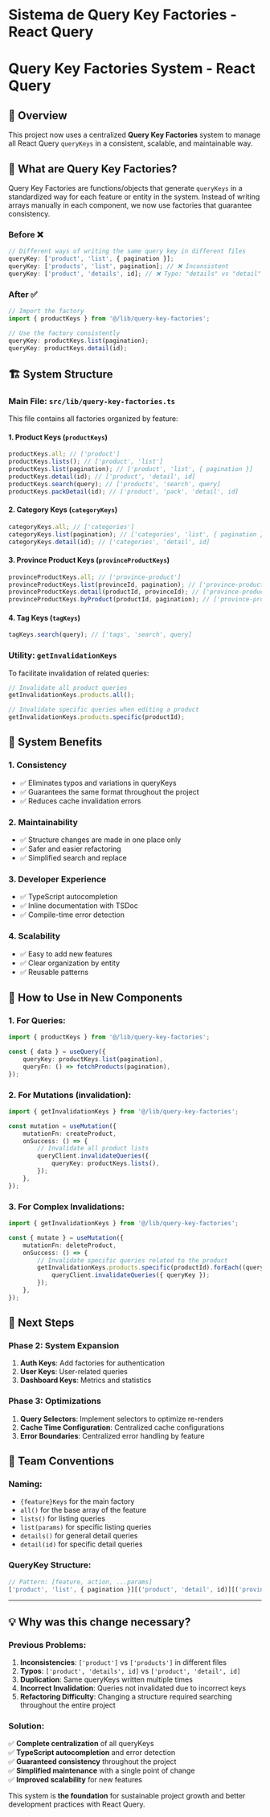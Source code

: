 # Sistema de Query Key Factories - React Query

# Query Key Factories System - React Query

## 📖 Overview

This project now uses a centralized **Query Key Factories** system to manage all React Query `queryKeys` in a
consistent, scalable, and maintainable way.

## 🔧 What are Query Key Factories?

Query Key Factories are functions/objects that generate `queryKeys` in a standardized way for each feature or entity in
the system. Instead of writing arrays manually in each component, we now use factories that guarantee consistency.

### Before ❌

```typescript
// Different ways of writing the same query key in different files
queryKey: ['product', 'list', { pagination }];
queryKey: ['products', 'list', pagination]; // ❌ Inconsistent
queryKey: ['product', 'details', id]; // ❌ Typo: "details" vs "detail"
```

### After ✅

```typescript
// Import the factory
import { productKeys } from '@/lib/query-key-factories';

// Use the factory consistently
queryKey: productKeys.list(pagination);
queryKey: productKeys.detail(id);
```

## 🏗️ System Structure

### Main File: `src/lib/query-key-factories.ts`

This file contains all factories organized by feature:

#### 1. **Product Keys** (`productKeys`)

```typescript
productKeys.all; // ['product']
productKeys.lists(); // ['product', 'list']
productKeys.list(pagination); // ['product', 'list', { pagination }]
productKeys.detail(id); // ['product', 'detail', id]
productKeys.search(query); // ['products', 'search', query]
productKeys.packDetail(id); // ['product', 'pack', 'detail', id]
```

#### 2. **Category Keys** (`categoryKeys`)

```typescript
categoryKeys.all; // ['categories']
categoryKeys.list(pagination); // ['categories', 'list', { pagination }]
categoryKeys.detail(id); // ['categories', 'detail', id]
```

#### 3. **Province Product Keys** (`provinceProductKeys`)

```typescript
provinceProductKeys.all; // ['province-product']
provinceProductKeys.list(provinceId, pagination); // ['province-product', 'list', provinceId, { pagination }]
provinceProductKeys.detail(productId, provinceId); // ['province-product', 'detail', productId, provinceId]
provinceProductKeys.byProduct(productId, pagination); // ['province-product', 'by-product', productId, { pagination }]
```

#### 4. **Tag Keys** (`tagKeys`)

```typescript
tagKeys.search(query); // ['tags', 'search', query]
```

### Utility: `getInvalidationKeys`

To facilitate invalidation of related queries:

```typescript
// Invalidate all product queries
getInvalidationKeys.products.all();

// Invalidate specific queries when editing a product
getInvalidationKeys.products.specific(productId);
```

## 🚀 System Benefits

### 1. **Consistency**

- ✅ Eliminates typos and variations in queryKeys
- ✅ Guarantees the same format throughout the project
- ✅ Reduces cache invalidation errors

### 2. **Maintainability**

- ✅ Structure changes are made in one place only
- ✅ Safer and easier refactoring
- ✅ Simplified search and replace

### 3. **Developer Experience**

- ✅ TypeScript autocompletion
- ✅ Inline documentation with TSDoc
- ✅ Compile-time error detection

### 4. **Scalability**

- ✅ Easy to add new features
- ✅ Clear organization by entity
- ✅ Reusable patterns

## 🔄 How to Use in New Components

### 1. For Queries:

```typescript
import { productKeys } from '@/lib/query-key-factories';

const { data } = useQuery({
    queryKey: productKeys.list(pagination),
    queryFn: () => fetchProducts(pagination),
});
```

### 2. For Mutations (invalidation):

```typescript
import { getInvalidationKeys } from '@/lib/query-key-factories';

const mutation = useMutation({
    mutationFn: createProduct,
    onSuccess: () => {
        // Invalidate all product lists
        queryClient.invalidateQueries({
            queryKey: productKeys.lists(),
        });
    },
});
```

### 3. For Complex Invalidations:

```typescript
import { getInvalidationKeys } from '@/lib/query-key-factories';

const { mutate } = useMutation({
    mutationFn: deleteProduct,
    onSuccess: () => {
        // Invalidate specific queries related to the product
        getInvalidationKeys.products.specific(productId).forEach((queryKey) => {
            queryClient.invalidateQueries({ queryKey });
        });
    },
});
```

## 🎯 Next Steps

### Phase 2: System Expansion

1. **Auth Keys**: Add factories for authentication
2. **User Keys**: User-related queries
3. **Dashboard Keys**: Metrics and statistics

### Phase 3: Optimizations

1. **Query Selectors**: Implement selectors to optimize re-renders
2. **Cache Time Configuration**: Centralized cache configurations
3. **Error Boundaries**: Centralized error handling by feature

## 🤝 Team Conventions

### Naming:

- `{feature}Keys` for the main factory
- `all()` for the base array of the feature
- `lists()` for listing queries
- `list(params)` for specific listing queries
- `details()` for general detail queries
- `detail(id)` for specific detail queries

### QueryKey Structure:

```typescript
// Pattern: [feature, action, ...params]
['product', 'list', { pagination }][('product', 'detail', id)][('province-product', 'by-product', productId, { pagination })];
```

---

## 💡 Why was this change necessary?

### Previous Problems:

1. **Inconsistencies**: `['product']` vs `['products']` in different files
2. **Typos**: `['product', 'details', id]` vs `['product', 'detail', id]`
3. **Duplication**: Same queryKeys written multiple times
4. **Incorrect Invalidation**: Queries not invalidated due to incorrect keys
5. **Refactoring Difficulty**: Changing a structure required searching throughout the entire project

### Solution:

✅ **Complete centralization** of all queryKeys  
✅ **TypeScript autocompletion** and error detection  
✅ **Guaranteed consistency** throughout the project  
✅ **Simplified maintenance** with a single point of change  
✅ **Improved scalability** for new features

This system is **the foundation** for sustainable project growth and better development practices with React Query.
